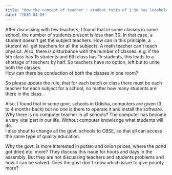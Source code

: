 ```yaml
---
title: "How the concept of teacher : student ratio of 1:30 has loopholes?"
date: "2016-04-05"
---
```


After discussing with few teachers, I found that in some classes in some school, the number of students present is less than 30. In that case, a student doesn't get the subject teachers. How can in this principle, a student will get teachers for all the subjects. A math teacher can't teach physics. Also, there is disturbance with the number of classes. e.g. if the 5th class has 15 students and 6th class has 15 students, this leads to a shortage of teachers by half. So teachers have no option, left but to unite both the classes.  
How can there be conduction of both the classes in one room?  
  
So please update the rule, that for each batch or class there must be each teacher for each subject for a school, no matter how many students are there in the class.  
  
Also, I found that in some govt. schools in Odisha, computers are given (3 to 4 months back) but no one is there to operate it and install the software. Why there is no computer teacher in all schools? The computer has become a very vital part in our life. Without computer knowledge what students will do.  
I also shout to change all the govt. schools to CBSE, so that all can access the same type of quality education.  
  
Why the govt. is more interested in potato and onion prices, where the pond got dried etc. more? They discuss this issue for hours and days in the assembly. But they are not discussing teachers and students problems and how it can be solved. Does the govt don't know which issue to give priority more?
